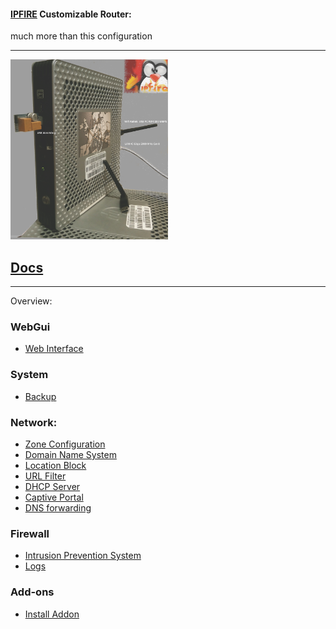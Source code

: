 #### [IPFIRE](https://www.ipfire.org/) Customizable Router:
much more than this configuration

---
<img src="https://github.com/universalbit-dev/universalbit-dev/blob/main/ipfire/images/IPFIRE_HPT610.jpg" width="50%"></img>

## [Docs](https://www.ipfire.org/docs)
---
Overview:
### WebGui
* [Web Interface](https://www.ipfire.org/docs/configuration)
### System
* [Backup](https://www.ipfire.org/docs/configuration/system/backup)
### Network:
* [Zone Configuration](https://www.ipfire.org/docs/configuration/network/zoneconf)
* [Domain Name System](https://www.ipfire.org/docs/configuration/network/dns-server)
* [Location Block](https://www.ipfire.org/docs/configuration/firewall/geoip-block)
* [URL Filter](https://www.ipfire.org/docs/configuration/network/proxy/url-filter)
* [DHCP Server](https://www.ipfire.org/docs/configuration/network/dhcp)
* [Captive Portal](https://www.ipfire.org/docs/configuration/network/captive)
* [DNS forwarding](https://www.ipfire.org/docs/configuration/network/dnsforward)
### Firewall
* [Intrusion Prevention System](https://www.ipfire.org/docs/configuration/firewall/ips)
* [Logs](https://www.ipfire.org/docs/configuration/logs/firewall)
### Add-ons
* [Install Addon](https://www.ipfire.org/docs/search?q=install+addon)
